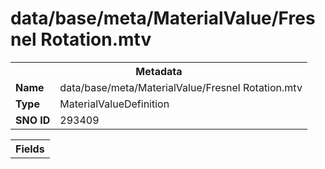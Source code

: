 <h1>data/base/meta/MaterialValue/Fresnel Rotation.mtv</h1><table><tr><th colspan="100%">Metadata</th></tr><tr><td><b>Name</b></td><td>data/base/meta/MaterialValue/Fresnel Rotation.mtv</td></tr><tr><td><b>Type</b></td><td>MaterialValueDefinition</td></tr><tr><td><b>SNO ID</b></td><td>293409</td></tr></table>

<table><tr><th colspan="100%">Fields</th></tr></table>

